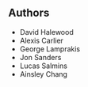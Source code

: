 
## Authors

- David Halewood
- Alexis Carlier
- George Lamprakis
- Jon Sanders
- Lucas Salmins
- Ainsley Chang
